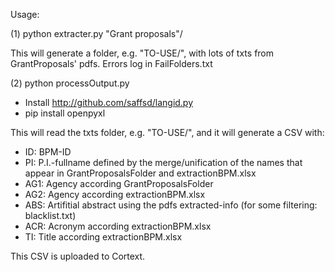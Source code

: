 Usage:

(1) python extracter.py "Grant proposals"/

This will generate a folder, e.g. "TO-USE/", with lots of txts from GrantProposals' pdfs.
	Errors log in FailFolders.txt

(2) python processOutput.py 
- Install http://github.com/saffsd/langid.py
- pip install openpyxl

This will read the txts folder, e.g. "TO-USE/", and it will generate a CSV with:

- ID: BPM-ID
- PI: P.I.-fullname defined by the merge/unification of the names that appear in GrantProposalsFolder and extractionBPM.xlsx 
- AG1: Agency according GrantProposalsFolder
- AG2: Agency according extractionBPM.xlsx
- ABS: Artifitial abstract using the pdfs extracted-info (for some filtering: blacklist.txt)
- ACR: Acronym according extractionBPM.xlsx
- TI: Title according extractionBPM.xlsx


This CSV is uploaded to Cortext.


